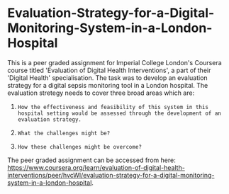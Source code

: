 # Evaluation-Strategy-for-a-Digital-Monitoring-System-in-a-London-Hospital
This is a peer graded assignment for Imperial College London's Coursera course titled 'Evaluation of Digital Health Interventions', a part of their 'Digital Health' specialisation. The task was to develop an evaluation strategy for a digital sepsis monitoring tool in a London hospital.
The evaluation stretegy needs to cover three broad areas which are:
1.     How the effectiveness and feasibility of this system in this hospital setting would be assessed through the development of an evaluation strategy. 

2.     What the challenges might be?

3.     How these challenges might be overcome?

The peer graded assignment can be accessed from here: https://www.coursera.org/learn/evaluation-of-digital-health-interventions/peer/hvcWl/evaluation-strategy-for-a-digital-monitoring-system-in-a-london-hospital.
